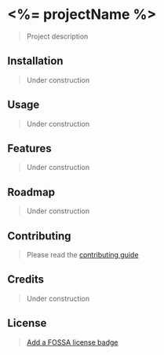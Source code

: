 <%= projectName %>
=============
> Project description

Installation
------------
> Under construction

Usage
-----
> Under construction

Features
--------
> Under construction

Roadmap
-------
> Under construction

Contributing
------------
> Please read the [contributing guide](.github/CONTRIBUTING.md)

Credits
-------
> Under construction

License
-------
> [Add a FOSSA license badge](http://fossa.io/)
